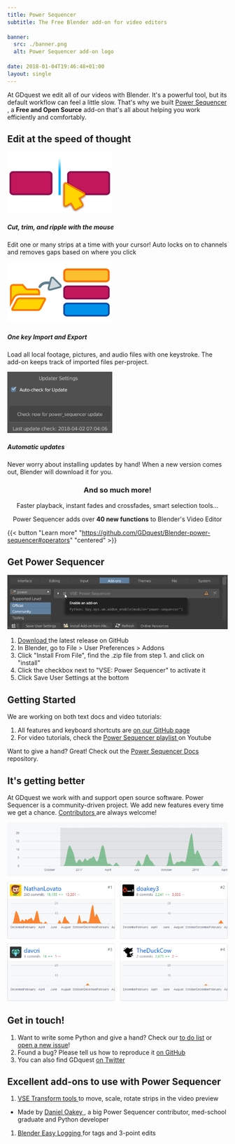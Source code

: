 ```yaml
---
title: Power Sequencer
subtitle: The Free Blender add-on for video editors

banner:
  src: ./banner.png
  alt: Power Sequencer add-on logo

date: 2018-01-04T19:46:48+01:00
layout: single
---
```


At GDquest we edit all of our videos with Blender. It's a powerful tool, but its default workflow can feel a little slow. That's why we built [ Power Sequencer ](https://github.com/GDquest/Blender-power-sequencer/), a **Free and Open Source** add-on that's all about helping you work efficiently and comfortably.

<div class="container base-top-padding">
  <h2 data-font="centered" class="no-margin">Edit at the speed of thought</h2>
  <div class="grid split3 big-top-margin" data-font="centered">
      <div class="card outline">
          <img src="./img/mouse-cut.png" alt="A mouse cursor icon in the middle of two strips, after cutting them in half" style="background-color: black;">
          <div class="content">
              <h5>Cut, trim, and ripple with the mouse</h5>
              <p>Edit one or many strips at a time with your cursor! Auto locks on to channels and removes gaps based on where you click</p>
          </div>
      </div>
      <div class="card outline">
          <img src="./img/one-key-import.png" alt="Arrow pointing from a folder icon towards 3 stacked video, image and audio strips" style="background-color: black;">
          <div class="content">
              <h5>One key Import and Export</h5>
              <p>Load all local footage, pictures, and audio files with one keystroke. The add-on keeps track of imported files per-project.</p>
          </div>
      </div>
      <div class="card outline">
          <img src="./img/auto-updates.png" alt="blender logo">
          <div class="content">
              <h5>Automatic updates</h5>
              <p>Never worry about installing updates by hand! When a new version comes out, Blender will download it for you.</p>
          </div>
      </div>
  </div>
</div>

<h3 align="center">
And so much more!
</h3>

<p align="center">
Faster playback, instant fades and crossfades, smart selection tools...
</p>

<p align="center">
Power Sequencer adds over <strong>40 new functions</strong> to Blender's Video Editor
</p>

{{< button "Learn more" "https://github.com/GDquest/Blender-power-sequencer#operators" "centered" >}}


## Get Power Sequencer

![The enable add-on window and checkbox](./img/blender-enable-addon.png)

1. [ Download ](https://github.com/GDquest/Blender-power-sequencer/releases) the latest release on GitHub
1. In Blender, go to File > User Preferences > Addons
1. Click "Install From File", find the .zip file from step 1. and click on "install"
1. Click the checkbox next to "VSE: Power Sequencer" to activate it
1. Click Save User Settings at the bottom

## Getting Started

We are working on both text docs and video tutorials:

1. All features and keyboard shortcuts are [ on our GitHub page ](https://github.com/GDquest/Blender-power-sequencer#add-crossfade)
1. For video tutorials, check the [ Power Sequencer playlist ](https://www.youtube.com/watch?v=boAhi8hWBXc&list=PLhqJJNjsQ7KFjp88Cu57Zb9_wFt7nlkEI) on Youtube

Want to give a hand? Great! Check out the [Power Sequencer Docs](https://github.com/GDquest/Blender-power-sequencer-docs/) repository.

## It's getting better

At GDquest we work with and support open source software. Power Sequencer is a community-driven project. We add new features every time we get a chance. [ Contributors ](https://github.com/GDquest/Blender-power-sequencer) are always welcome!

![Graph showing the code contributions over time on GitHub](./img/github-activity.png)


## Get in touch!

1. Want to write some Python and give a hand? Check our [to do list](https://github.com/GDquest/Blender-power-sequencer/issues) or [open a new issue](https://github.com/GDquest/Blender-power-sequencer/issues/new)!
1. Found a bug? Please tell us how to reproduce it [on GitHub](https://github.com/GDquest/Blender-power-sequencer/issues/new)
1. You can also find GDquest [on Twitter](https://twitter.com/NathanGDquest)

## Excellent add-ons to use with Power Sequencer

1. [VSE Transform tools ](https://github.com/doakey3/VSE_Transform_Tools) to move, scale, rotate strips in the video preview
  - Made by [ Daniel Oakey ](https://github.com/doakey3/), a big Power Sequencer contributor, med-school graduate and Python developer
1. [ Blender Easy Logging ](http://easy-logging.net/) for tags and 3-point edits
